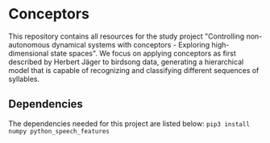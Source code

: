 # Conceptors

This repository contains all resources for the study project "Controlling non-autonomous dynamical systems with conceptors - Exploring high-dimensional state spaces". We focus on applying conceptors as first described by Herbert Jäger to birdsong data, generating a hierarchical model that is capable of recognizing and classifying different sequences of syllables. 

## Dependencies
The dependencies needed for this project are listed below:
```pip3 install numpy python_speech_features```